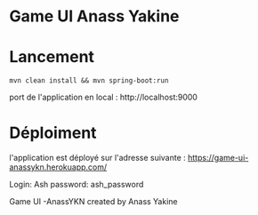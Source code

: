 # Game UI Anass Yakine

# Lancement

```
mvn clean install && mvn spring-boot:run
```
port de l'application en local : http://localhost:9000 <br/>

# Déploiment

l'application est déployé sur l'adresse suivante : https://game-ui-anassykn.herokuapp.com/

Login: Ash
password: ash_password

Game UI -AnassYKN created by Anass Yakine
